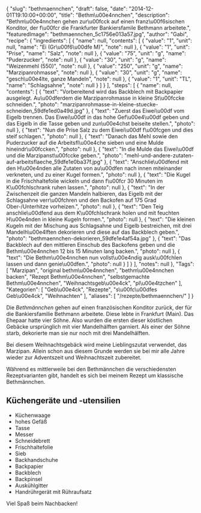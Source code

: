 {
    "slug": "bethmaennchen",
    "draft": false,
    "date": "2014-12-01T19:10:00+00:00",
    "title": "Bethm\u00e4nnchen",
    "description": "Bethm\u00e4nnchen gehen zur\u00fcck auf einen franz\u00f6sischen Konditor, der f\u00fcr die Frankfurter Bankiersfamile Bethmann arbeitete.",
    "featuredImage": "bethmaennchen_5c1756e013a57.jpg",
    "author": "Gabi",
    "recipe": {
        "ingredients": [
            {
                "name": null,
                "contents": [
                    {
                        "value": "1",
                        "unit": null,
                        "name": "Ei (Gr\u00f6\u00dfe M)",
                        "note": null
                    },
                    {
                        "value": "1",
                        "unit": "Prise",
                        "name": "Salz",
                        "note": null
                    },
                    {
                        "value": "75",
                        "unit": "g",
                        "name": "Puderzucker",
                        "note": null
                    },
                    {
                        "value": "30",
                        "unit": "g",
                        "name": "Weizenmehl (550)",
                        "note": null
                    },
                    {
                        "value": "250",
                        "unit": "g",
                        "name": "Marzipanrohmasse",
                        "note": null
                    },
                    {
                        "value": "30",
                        "unit": "g",
                        "name": "gesch\u00e4lte, ganze Mandeln",
                        "note": null
                    },
                    {
                        "value": "1",
                        "unit": "TL",
                        "name": "Schlagsahne",
                        "note": null
                    }
                ]
            }
        ],
        "steps": [
            {
                "name": null,
                "contents": [
                    {
                        "text": "Vorbereitend wird das Backblech mit Backpapier ausgelegt. Au\u00dferdem die Marzipanrohmasse in kleine St\u00fccke schneiden.",
                        "photo": "marzipanrohmasse-in-kleine-stuecke-schneiden_59dfe1ed0a49d.jpg"
                    },
                    {
                        "text": "Zuerst das Eiwei\u00df vom Eigelb trennen. Das Eiwei\u00df in das  hohe Gef\u00e4\u00df geben und das Eigelb in die Tasse geben und zun\u00e4chst beiseite stellen.",
                        "photo": null
                    },
                    {
                        "text": "Nun die Prise Salz zu dem Eiwei\u00df f\u00fcgen und dies steif schlagen.",
                        "photo": null
                    },
                    {
                        "text": "Danach das Mehl sowie den Puderzucker auf die Arbeitsfl\u00e4che sieben und eine Mulde hineindr\u00fccken.",
                        "photo": null
                    },
                    {
                        "text": "In die Mulde das Eiwei\u00df und die Marzipanst\u00fccke geben.",
                        "photo": "mehl-und-andere-zutaten-auf-arbeitsflaeche_59dfe1e0ba37f.jpg"
                    },
                    {
                        "text": "Anschlie\u00dfend mit den H\u00e4nden alle Zutaten von au\u00dfen nach innen miteinander verkneten, und zu einer Kugel formen.",
                        "photo": null
                    },
                    {
                        "text": "Die Kugel in die Frischhaltefolie wickeln und dann f\u00fcr 30 Minuten im K\u00fchlschrank ruhen lassen.",
                        "photo": null
                    },
                    {
                        "text": "In der Zwischenzeit die ganzen Mandeln halbieren, das Eigelb mit der Schlagsahne verr\u00fchren und den Backofen auf 175 Grad Ober-\/Unterhitze vorheizen.",
                        "photo": null
                    },
                    {
                        "text": "Den Teig anschlie\u00dfend aus dem K\u00fchlschrank holen und mit feuchten H\u00e4nden in kleine Kugeln formen.",
                        "photo": null
                    },
                    {
                        "text": "Die kleinen Kugeln mit der Mischung aus Schlagsahne und Eigelb bestreichen, mit drei Mandelh\u00e4lften dekorieren und diese auf das Backblech geben.",
                        "photo": "bethmaennchen-dekorieren_59dfe1e4af54a.jpg"
                    },
                    {
                        "text": "Das Backblech auf den mittleren Einschub des Backofens geben und die Bethm\u00e4nnchen 12 bis 15 Minuten lang backen.",
                        "photo": null
                    },
                    {
                        "text": "Die Bethm\u00e4nnchen nun vollst\u00e4ndig ausk\u00fchlen lassen und dann genie\u00dfen.",
                        "photo": null
                    }
                ]
            }
        ],
        "notes": null
    },
    "Tags": [
        "Marzipan",
        "original bethm\u00e4nnchen",
        "bethm\u00e4nnchen backen",
        "Rezept Bethm\u00e4nnchen",
        "selbstgemachte Bethm\u00e4nnchen",
        "Weihnachtsgeb\u00e4ck",
        "pl\u00e4tzchen"
    ],
    "Kategorien": [
        "Geb\u00e4ck",
        "Rezepte",
        "s\u00fc\u00dfes Geb\u00e4ck",
        "Weihnachten"
    ],
    "aliases": [
        "\/rezepte\/bethmaennchen\/"
    ]
}

Die *Bethmännchen* gehen auf einen französischen Konditor zurück, der für die Bankiersfamilie Bethmann arbeitete. Diese lebte in Frankfurt (Main). Das Ehepaar hatte vier Söhne. Also wurden die ersten dieser köstlichen Gebäcke ursprünglich mit vier Mandelhälften garniert. Als einer der Söhne starb, dekorierte man sie nur noch mit drei Mandelhälften.

Bei diesem Weihnachtsgebäck wird meine Lieblingszutat verwendet, das Marzipan. Allein schon aus diesem Grunde werden sie bei mir alle Jahre wieder zur Adventszeit und Weihnachtszeit zubereitet. 

Während es mittlerweile bei den Bethmännchen die verschiedensten Rezeptvarianten gibt, handelt es sich bei meinem Rezept um klassische Bethmännchen. 

## Küchengeräte und -utensilien

 * Küchenwaage
 * hohes Gefäß
 * Tasse
 * Messer
 * Schneidebrett
 * Frischhaltefolie
 * Sieb
 * Backhandschuhe
 * Backpapier
 * Backblech
 * Backpinsel
 * Auskühlgitter
 * Handrührgerät mit Rühraufsatz

 Viel Spaß beim Nachbacken!